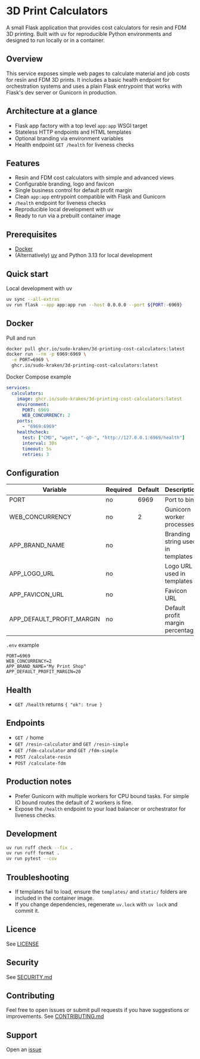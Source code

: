# 3D Print Calculators

A small Flask application that provides cost calculators for resin and FDM 3D printing. Built with uv for reproducible Python environments and designed to run locally or in a container.

## Overview

This service exposes simple web pages to calculate material and job costs for resin and FDM 3D prints. It includes a basic health endpoint for orchestration systems and uses a plain Flask entrypoint that works with Flask's dev server or Gunicorn in production.

## Architecture at a glance

- Flask app factory with a top level `app:app` WSGI target
- Stateless HTTP endpoints and HTML templates
- Optional branding via environment variables
- Health endpoint `GET /health` for liveness checks

## Features

- Resin and FDM cost calculators with simple and advanced views
- Configurable branding, logo and favicon
- Single business control for default profit margin
- Clean `app:app` entrypoint compatible with Flask and Gunicorn
- `/health` endpoint for liveness checks
- Reproducible local development with uv
- Ready to run via a prebuilt container image

## Prerequisites

- [Docker](https://www.docker.com/)
- (Alternatively) [uv](https://docs.astral.sh/uv/) and Python 3.13 for local development

## Quick start

Local development with uv

```bash
uv sync --all-extras
uv run flask --app app:app run --host 0.0.0.0 --port ${PORT:-6969}
```

## Docker

Pull and run

```bash
docker pull ghcr.io/sudo-kraken/3d-printing-cost-calculators:latest
docker run --rm -p 6969:6969 \
  -e PORT=6969 \
  ghcr.io/sudo-kraken/3d-printing-cost-calculators:latest
```

Docker Compose example

```yaml
services:
  calculators:
    image: ghcr.io/sudo-kraken/3d-printing-cost-calculators:latest
    environment:
      PORT: 6969
      WEB_CONCURRENCY: 2
    ports:
      - "6969:6969"
    healthcheck:
      test: ["CMD", "wget", "-qO-", "http://127.0.0.1:6969/health"]
      interval: 30s
      timeout: 5s
      retries: 3
```

## Configuration

| Variable | Required | Default | Description |
|----------|----------|---------|-------------|
| PORT | no | 6969 | Port to bind |
| WEB_CONCURRENCY | no | 2 | Gunicorn worker processes |
| APP_BRAND_NAME | no |  | Branding string used in templates |
| APP_LOGO_URL | no |  | Logo URL used in templates |
| APP_FAVICON_URL | no |  | Favicon URL |
| APP_DEFAULT_PROFIT_MARGIN | no |  | Default profit margin percentage |

`.env` example

```dotenv
PORT=6969
WEB_CONCURRENCY=2
APP_BRAND_NAME="My Print Shop"
APP_DEFAULT_PROFIT_MARGIN=20
```

## Health

- `GET /health` returns `{ "ok": true }`

## Endpoints

- `GET /` home
- `GET /resin-calculator` and `GET /resin-simple`
- `GET /fdm-calculator` and `GET /fdm-simple`
- `POST /calculate-resin`
- `POST /calculate-fdm`

## Production notes

- Prefer Gunicorn with multiple workers for CPU bound tasks. For simple IO bound routes the default of 2 workers is fine.
- Expose the `/health` endpoint to your load balancer or orchestrator for liveness checks.

## Development

```bash
uv run ruff check --fix .
uv run ruff format .
uv run pytest --cov
```

## Troubleshooting

- If templates fail to load, ensure the `templates/` and `static/` folders are included in the container image.
- If you change dependencies, regenerate `uv.lock` with `uv lock` and commit it.

## Licence
See [LICENSE](LICENSE)

## Security
See [SECURITY.md](SECURITY.md)

## Contributing
Feel free to open issues or submit pull requests if you have suggestions or improvements.
See [CONTRIBUTING.md](CONTRIBUTING.md)

## Support
Open an [issue](/../../issues)
